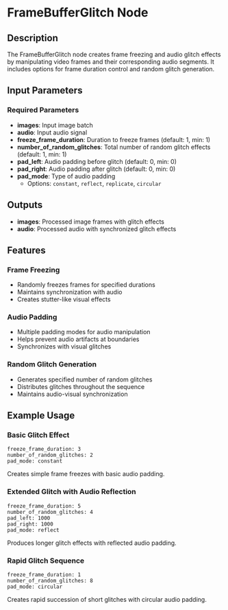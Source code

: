 # FrameBufferGlitch Node

## Description
The FrameBufferGlitch node creates frame freezing and audio glitch effects by manipulating video frames and their corresponding audio segments. It includes options for frame duration control and random glitch generation.

## Input Parameters

### Required Parameters
- **images**: Input image batch
- **audio**: Input audio signal
- **freeze_frame_duration**: Duration to freeze frames (default: 1, min: 1)
- **number_of_random_glitches**: Total number of random glitch effects (default: 1, min: 1)
- **pad_left**: Audio padding before glitch (default: 0, min: 0)
- **pad_right**: Audio padding after glitch (default: 0, min: 0)
- **pad_mode**: Type of audio padding
  - Options: `constant`, `reflect`, `replicate`, `circular`

## Outputs
- **images**: Processed image frames with glitch effects
- **audio**: Processed audio with synchronized glitch effects

## Features

### Frame Freezing
- Randomly freezes frames for specified durations
- Maintains synchronization with audio
- Creates stutter-like visual effects

### Audio Padding
- Multiple padding modes for audio manipulation
- Helps prevent audio artifacts at boundaries
- Synchronizes with visual glitches

### Random Glitch Generation
- Generates specified number of random glitches
- Distributes glitches throughout the sequence
- Maintains audio-visual synchronization

## Example Usage

### Basic Glitch Effect
```
freeze_frame_duration: 3
number_of_random_glitches: 2
pad_mode: constant
```
Creates simple frame freezes with basic audio padding.

### Extended Glitch with Audio Reflection
```
freeze_frame_duration: 5
number_of_random_glitches: 4
pad_left: 1000
pad_right: 1000
pad_mode: reflect
```
Produces longer glitch effects with reflected audio padding.

### Rapid Glitch Sequence
```
freeze_frame_duration: 1
number_of_random_glitches: 8
pad_mode: circular
```
Creates rapid succession of short glitches with circular audio padding.
